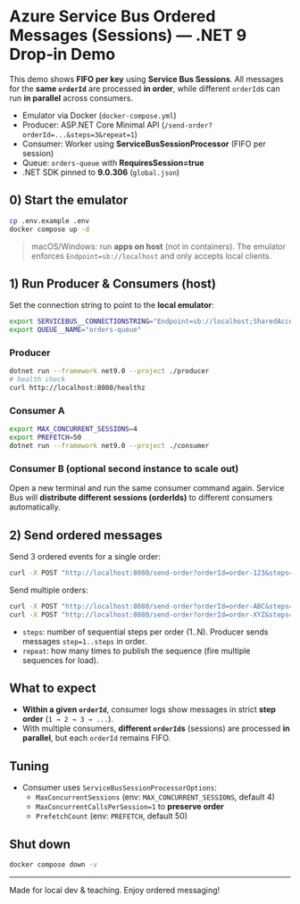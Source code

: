 # Azure Service Bus **Ordered Messages** (Sessions) — .NET 9 Drop‑in Demo

This demo shows **FIFO per key** using **Service Bus Sessions**. All messages for the **same `orderId`** are processed **in order**, while different `orderId`s can run **in parallel** across consumers.

- Emulator via Docker (`docker-compose.yml`)
- Producer: ASP.NET Core Minimal API (`/send-order?orderId=...&steps=3&repeat=1`)
- Consumer: Worker using **ServiceBusSessionProcessor** (FIFO per session)
- Queue: `orders-queue` with **RequiresSession=true**
- .NET SDK pinned to **9.0.306** (`global.json`)

## 0) Start the emulator

```bash
cp .env.example .env
docker compose up -d
```

> macOS/Windows: run **apps on host** (not in containers). The emulator enforces `Endpoint=sb://localhost` and only accepts local clients.

## 1) Run Producer & Consumers (host)

Set the connection string to point to the **local emulator**:

```bash
export SERVICEBUS__CONNECTIONSTRING="Endpoint=sb://localhost;SharedAccessKeyName=RootManageSharedAccessKey;SharedAccessKey=SAS_KEY_VALUE;UseDevelopmentEmulator=true;"
export QUEUE__NAME="orders-queue"
```

### Producer
```bash
dotnet run --framework net9.0 --project ./producer
# health check
curl http://localhost:8080/healthz
```

### Consumer A
```bash
export MAX_CONCURRENT_SESSIONS=4
export PREFETCH=50
dotnet run --framework net9.0 --project ./consumer
```

### Consumer B (optional second instance to scale out)
Open a new terminal and run the same consumer command again.
Service Bus will **distribute different sessions (orderIds)** to different consumers automatically.

## 2) Send ordered messages

Send 3 ordered events for a single order:
```bash
curl -X POST "http://localhost:8080/send-order?orderId=order-123&steps=3&repeat=1"
```

Send multiple orders:
```bash
curl -X POST "http://localhost:8080/send-order?orderId=order-ABC&steps=3&repeat=1"
curl -X POST "http://localhost:8080/send-order?orderId=order-XYZ&steps=4&repeat=2"
```

- `steps`: number of sequential steps per order (1..N). Producer sends messages `step=1..steps` in order.
- `repeat`: how many times to publish the sequence (fire multiple sequences for load).

## What to expect

- **Within a given `orderId`**, consumer logs show messages in strict **step order** (`1 → 2 → 3 → ...`).  
- With multiple consumers, **different `orderId`s** (sessions) are processed **in parallel**, but each `orderId` remains FIFO.

## Tuning

- Consumer uses `ServiceBusSessionProcessorOptions`:
  - `MaxConcurrentSessions` (env: `MAX_CONCURRENT_SESSIONS`, default 4)
  - `MaxConcurrentCallsPerSession=1` to **preserve order**
  - `PrefetchCount` (env: `PREFETCH`, default 50)

## Shut down

```bash
docker compose down -v
```

---

Made for local dev & teaching. Enjoy ordered messaging!
